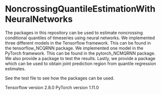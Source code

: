 # NoncrossingQuantileEstimationWithNeuralNetworks
The packages in this repository can be used to estimate noncrossing conditional quantiles of timeseries using neural networks. 
We implemented three different models in the Tensorflow framework. This can be found in the tensorflow_NCQRNN package. 
We implemented one model in the PyTorch framework. This can be found in the pytorch_NCMQRNN package. 
We also provide a package to test the results. 
Lastly, we provide a package which can be used to obtain joint prediction region from quantile regression estimates.

See the test file to see how the packages can be used. 

Tensorflow version 2.8.0
PyTorch version 1.11.0
